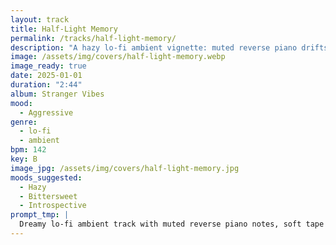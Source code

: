 ```yaml
---
layout: track
title: Half-Light Memory
permalink: /tracks/half-light-memory/
description: "A hazy lo-fi ambient vignette: muted reverse piano drifts over soft tape hiss and swirling analog synths, stirring nostalgic emotion atop a brisk 142 BPM pulse."
image: /assets/img/covers/half-light-memory.webp
image_ready: true
date: 2025-01-01
duration: "2:44"
album: Stranger Vibes
mood:
  - Aggressive
genre:
  - lo-fi
  - ambient
bpm: 142
key: B
image_jpg: /assets/img/covers/half-light-memory.jpg
moods_suggested:
  - Hazy
  - Bittersweet
  - Introspective
prompt_tmp: |
  Dreamy lo-fi ambient track with muted reverse piano notes, soft tape hiss, swirling analog synths, emotional nostalgic vibe
---
```

